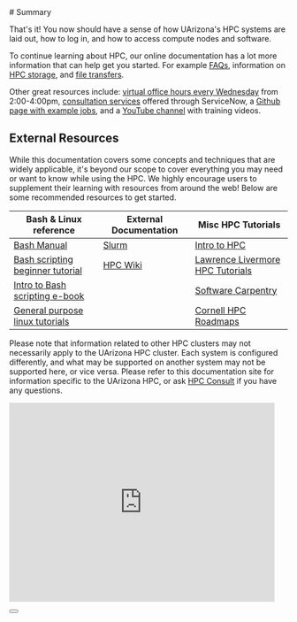 <link rel="stylesheet" href="../../assets/stylesheets/buttons.css">
# Summary

That's it! You now should have a sense of how UArizona's HPC systems are laid out, how to log in, and how to access compute nodes and software.

To continue learning about HPC, our online documentation has a lot more information that can help get you started. For example [FAQs](../../support_and_training/faqs/account_access/), information on [HPC storage](../../storage_and_transfers/storage/hpc_storage/), and [file transfers](../../storage_and_transfers/transfers/overview/). 

Other great resources include: [virtual office hours every Wednesday](../../support_and_training/consulting_services/#office-hours) from 2:00-4:00pm, [consultation services](../../support_and_training/consulting_services/) offered through ServiceNow, a [Github page with example jobs](https://ua-researchcomputing-hpc.github.io/), and a [YouTube channel](https://www.youtube.com/@universityofarizonauitsres7597) with training videos. 

## External Resources

While this documentation covers some concepts and techniques that are widely applicable, it's beyond our scope to cover everything you may need or want to know while using the HPC. We highly encourage users to supplement their learning with resources from around the web! Below are some recommended resources to get started. 

|**Bash & Linux reference**|**External Documentation**|**Misc HPC Tutorials**|
|-|-|-|
|[Bash Manual](https://www.gnu.org/software/bash/manual/html_node/index.html "gnu.org")|[Slurm](https://slurm.schedmd.com/documentation.html)|[Intro to HPC](https://sabryr.github.io/hpc-intro/ "early version of HPC course on GitHub")|
|[Bash scripting beginner tutorial](https://www.freecodecamp.org/news/bash-scripting-tutorial-linux-shell-script-and-command-line-for-beginners/)|[HPC Wiki](https://hpc-wiki.info/hpc/HPC_Wiki)|[Lawrence Livermore HPC Tutorials](https://hpc.llnl.gov/documentation/tutorials)|
|[Intro to Bash scripting e-book](https://github.com/bobbyiliev/introduction-to-bash-scripting?tab=readme-ov-file)| |[Software Carpentry](https://software-carpentry.org/)|
|[General purpose linux tutorials](https://www.baeldung.com/linux/ "baeldung.com/linux")| |[Cornell HPC Roadmaps](https://cvw.cac.cornell.edu/roadmaps)|



Please note that information related to other HPC clusters may not necessarily apply to the UArizona HPC cluster. Each system is configured differently, and what may be supported on another system may not be supported here, or vice versa. Please refer to this documentation site for information specific to the UArizona HPC, or ask [HPC Consult](/support_and_training/consulting_services/) if you have any questions.

<iframe src="https://giphy.com/embed/XreQmk7ETCak0" width="480" height="360" frameBorder="0"></iframe><p><a href="https://giphy.com/gifs/retro-thumbs-up-XreQmk7ETCak0"></a></p>

<html>
<div class="button-container">
    <a href="/quick_start/software/"><button class="left-button"></button></a>
</div>
</html>